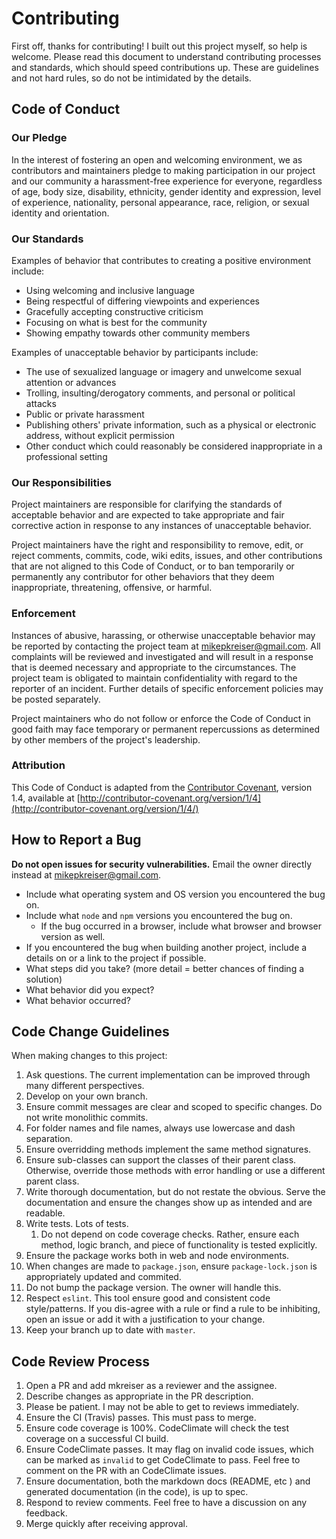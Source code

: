 # Contributing

First off, thanks for contributing! I built out this project myself, so help is welcome. Please read this document to understand contributing processes and standards, which should speed contributions up. These are guidelines and not hard rules, so do not be intimidated by the details.

## Code of Conduct

### Our Pledge

In the interest of fostering an open and welcoming environment, we as contributors and maintainers pledge to making participation in our project and our community a harassment-free experience for everyone, regardless of age, body size, disability, ethnicity, gender identity and expression, level of experience, nationality, personal appearance, race, religion, or sexual identity and orientation.

### Our Standards

Examples of behavior that contributes to creating a positive environment include:

- Using welcoming and inclusive language
- Being respectful of differing viewpoints and experiences
- Gracefully accepting constructive criticism
- Focusing on what is best for the community
- Showing empathy towards other community members

Examples of unacceptable behavior by participants include:

- The use of sexualized language or imagery and unwelcome sexual attention or advances
- Trolling, insulting/derogatory comments, and personal or political attacks
- Public or private harassment
- Publishing others' private information, such as a physical or electronic address, without explicit permission
- Other conduct which could reasonably be considered inappropriate in a professional setting

### Our Responsibilities

Project maintainers are responsible for clarifying the standards of acceptable behavior and are expected to take appropriate and fair corrective action in response to any instances of unacceptable behavior.

Project maintainers have the right and responsibility to remove, edit, or reject comments, commits, code, wiki edits, issues, and other contributions that are not aligned to this Code of Conduct, or to ban temporarily or permanently any contributor for other behaviors that they deem inappropriate, threatening, offensive, or harmful.

### Enforcement

Instances of abusive, harassing, or otherwise unacceptable behavior may be reported by contacting the project team at mikepkreiser@gmail.com. All complaints will be reviewed and investigated and will result in a response that is deemed necessary and appropriate to the circumstances. The project team is obligated to maintain confidentiality with regard to the reporter of an incident. Further details of specific enforcement policies may be posted separately.

Project maintainers who do not follow or enforce the Code of Conduct in good faith may face temporary or permanent repercussions as determined by other members of the project's leadership.

### Attribution

This Code of Conduct is adapted from the [Contributor Covenant](http://contributor-covenant.org/), version 1.4, available at [http://contributor-covenant.org/version/1/4](http://contributor-covenant.org/version/1/4/)

## How to Report a Bug

**Do not open issues for security vulnerabilities.** Email the owner directly instead at mikepkreiser@gmail.com.

* Include what operating system and OS version you encountered the bug on.
* Include what `node` and `npm` versions you encountered the bug on.
  * If the bug occurred in a browser, include what browser and browser version as well.
* If you encountered the bug when building another project, include a details on or a link to the project if possible.
* What steps did you take? (more detail = better chances of finding a solution)
* What behavior did you expect?
* What behavior occurred?

## Code Change Guidelines

When making changes to this project:

1. Ask questions. The current implementation can be improved through many different perspectives.
2. Develop on your own branch.
3. Ensure commit messages are clear and scoped to specific changes. Do not write monolithic commits.
4. For folder names and file names, always use lowercase and dash separation.
5. Ensure overridding methods implement the same method signatures.
6. Ensure sub-classes can support the classes of their parent class. Otherwise, override those methods with error handling or use a different parent class.
7. Write thorough documentation, but do not restate the obvious. Serve the documentation and ensure the changes show up as intended and are readable.
8. Write tests. Lots of tests.
   1. Do not depend on code coverage checks. Rather, ensure each method, logic branch, and piece of functionality is tested explicitly.
9. Ensure the package works both in web and node environments.
10. When changes are made to `package.json`, ensure `package-lock.json` is appropriately updated and commited.
11. Do not bump the package version. The owner will handle this.
12. Respect `eslint`. This tool ensure good and consistent code style/patterns. If you dis-agree with a rule or find a rule to be inhibiting, open an issue or add it with a justification to your change.
13. Keep your branch up to date with `master`.

## Code Review Process

1. Open a PR and add mkreiser as a reviewer and the assignee.
2. Describe changes as appropriate in the PR description.
3. Please be patient. I may not be able to get to reviews immediately.
4. Ensure the CI (Travis) passes. This must pass to merge.
5. Ensure code coverage is 100%. CodeClimate will check the test coverage on a successful CI build.
6. Ensure CodeClimate passes. It may flag on invalid code issues, which can be marked as `invalid` to get CodeClimate to pass. Feel free to comment on the PR with an CodeClimate issues.
7. Ensure documentation, both the markdown docs (README, etc ) and generated documentation (in the code), is up to spec.
8. Respond to review comments. Feel free to have a discussion on any feedback.
9. Merge quickly after receiving approval.
